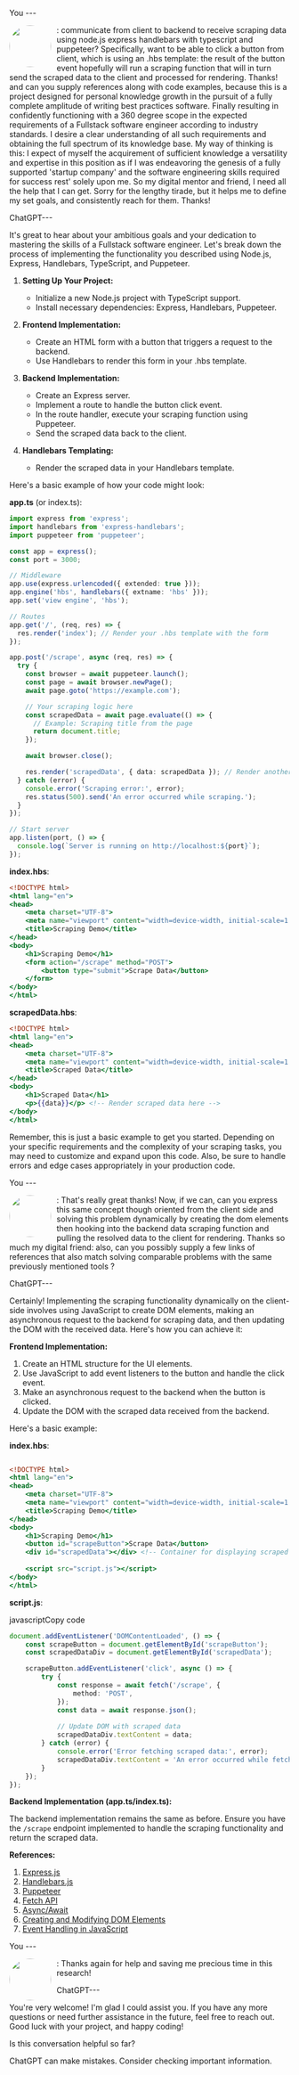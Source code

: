You ---         

<img src="https://s.gravatar.com/avatar/8919c21a69fc2528689eb1832c8ed37f?s=480&r=pg&d=https%3A%2F%2Fcdn.auth0.com%2Favatars%2Fwe.png" style="border-radius: 50%; float: left; margin-right: 10px; width: 75px;" />

: communicate from client to backend to receive scraping data using node.js express handlebars with typescript and puppeteer? Specifically, want to be able to click a button from client, which is using an .hbs template: the result of the button event hopefully will run a scraping function that will in turn send the scraped data to the client and processed for rendering. Thanks! and can you supply references along with code examples, because this is a project designed for personal knowledge growth in the pursuit of a fully complete amplitude of writing best practices software. Finally resulting in confidently functioning with a 360 degree scope in the expected requirements of a Fullstack software engineer according to industry standards. I desire a clear understanding of all such requirements and obtaining the full spectrum of its knowledge base. My way of thinking is this: I expect of myself the acquirement of sufficient knowledge a versatility and expertise in this position as if I was endeavoring the genesis of a fully supported 'startup company' and the software engineering skills required for success rest' solely upon me. So my digital mentor and friend, I need all the help that I can get. Sorry for the lengthy tirade, but it helps me to define my set goals, and consistently reach for them. Thanks!

ChatGPT---

It's great to hear about your ambitious goals and your dedication to mastering the skills of a Fullstack software engineer. Let's break down the process of implementing the functionality you described using Node.js, Express, Handlebars, TypeScript, and Puppeteer.

1. **Setting Up Your Project:**
    
    - Initialize a new Node.js project with TypeScript support.
    - Install necessary dependencies: Express, Handlebars, Puppeteer.
2. **Frontend Implementation:**
    
    - Create an HTML form with a button that triggers a request to the backend.
    - Use Handlebars to render this form in your .hbs template.
3. **Backend Implementation:**
    
    - Create an Express server.
    - Implement a route to handle the button click event.
    - In the route handler, execute your scraping function using Puppeteer.
    - Send the scraped data back to the client.
4. **Handlebars Templating:**
    
    - Render the scraped data in your Handlebars template.

Here's a basic example of how your code might look:

**app.ts** (or index.ts):


```typescript
import express from 'express';
import handlebars from 'express-handlebars';
import puppeteer from 'puppeteer';

const app = express();
const port = 3000;

// Middleware
app.use(express.urlencoded({ extended: true }));
app.engine('hbs', handlebars({ extname: 'hbs' }));
app.set('view engine', 'hbs');

// Routes
app.get('/', (req, res) => {
  res.render('index'); // Render your .hbs template with the form
});

app.post('/scrape', async (req, res) => {
  try {
    const browser = await puppeteer.launch();
    const page = await browser.newPage();
    await page.goto('https://example.com');

    // Your scraping logic here
    const scrapedData = await page.evaluate(() => {
      // Example: Scraping title from the page
      return document.title;
    });

    await browser.close();

    res.render('scrapedData', { data: scrapedData }); // Render another .hbs template with the scraped data
  } catch (error) {
    console.error('Scraping error:', error);
    res.status(500).send('An error occurred while scraping.');
  }
});

// Start server
app.listen(port, () => {
  console.log(`Server is running on http://localhost:${port}`);
});
```

**index.hbs**:

```handlebars
<!DOCTYPE html>
<html lang="en">
<head>
    <meta charset="UTF-8">
    <meta name="viewport" content="width=device-width, initial-scale=1.0">
    <title>Scraping Demo</title>
</head>
<body>
    <h1>Scraping Demo</h1>
    <form action="/scrape" method="POST">
        <button type="submit">Scrape Data</button>
    </form>
</body>
</html>
```

**scrapedData.hbs**:



```handlebars
<!DOCTYPE html>
<html lang="en">
<head>
    <meta charset="UTF-8">
    <meta name="viewport" content="width=device-width, initial-scale=1.0">
    <title>Scraped Data</title>
</head>
<body>
    <h1>Scraped Data</h1>
    <p>{{data}}</p> <!-- Render scraped data here -->
</body>
</html>
``` 

Remember, this is just a basic example to get you started. Depending on your specific requirements and the complexity of your scraping tasks, you may need to customize and expand upon this code. Also, be sure to handle errors and edge cases appropriately in your production code.

You ---         

<img src="https://s.gravatar.com/avatar/8919c21a69fc2528689eb1832c8ed37f?s=480&r=pg&d=https%3A%2F%2Fcdn.auth0.com%2Favatars%2Fwe.png" style="border-radius: 50%; float: left; margin-right: 10px; width: 75px;" />

: That's really great thanks! Now, if we can, can you express this same concept though oriented from the client side and solving this problem dynamically by creating the dom elements then hooking into the backend data scraping function and pulling the resolved data to the client for rendering. Thanks so much my digital friend: also, can you possibly supply a few links of references that also match solving comparable problems with the same previously mentioned tools ?

ChatGPT---

Certainly! Implementing the scraping functionality dynamically on the client-side involves using JavaScript to create DOM elements, making an asynchronous request to the backend for scraping data, and then updating the DOM with the received data. Here's how you can achieve it:

**Frontend Implementation:**

1. Create an HTML structure for the UI elements.
2. Use JavaScript to add event listeners to the button and handle the click event.
3. Make an asynchronous request to the backend when the button is clicked.
4. Update the DOM with the scraped data received from the backend.

Here's a basic example:

**index.hbs**:


```handlebars

<!DOCTYPE html>
<html lang="en">
<head>
    <meta charset="UTF-8">
    <meta name="viewport" content="width=device-width, initial-scale=1.0">
    <title>Scraping Demo</title>
</head>
<body>
    <h1>Scraping Demo</h1>
    <button id="scrapeButton">Scrape Data</button>
    <div id="scrapedData"></div> <!-- Container for displaying scraped data -->
    
    <script src="script.js"></script>
</body>
</html>
```

**script.js**:

javascriptCopy code

```typescript
document.addEventListener('DOMContentLoaded', () => {
    const scrapeButton = document.getElementById('scrapeButton');
    const scrapedDataDiv = document.getElementById('scrapedData');

    scrapeButton.addEventListener('click', async () => {
        try {
            const response = await fetch('/scrape', {
                method: 'POST',
            });
            const data = await response.json();
            
            // Update DOM with scraped data
            scrapedDataDiv.textContent = data;
        } catch (error) {
            console.error('Error fetching scraped data:', error);
            scrapedDataDiv.textContent = 'An error occurred while fetching scraped data.';
        }
    });
});
```

**Backend Implementation (app.ts/index.ts):**

The backend implementation remains the same as before. Ensure you have the `/scrape` endpoint implemented to handle the scraping functionality and return the scraped data.

**References:**

1. [Express.js](https://expressjs.com/)
2. [Handlebars.js](https://handlebarsjs.com/)
3. [Puppeteer](https://pptr.dev/)
4. [Fetch API](https://developer.mozilla.org/en-US/docs/Web/API/Fetch_API)
5. [Async/Await](https://developer.mozilla.org/en-US/docs/Web/JavaScript/Reference/Statements/async_function)
6. [Creating and Modifying DOM Elements](https://developer.mozilla.org/en-US/docs/Web/API/Document_Object_Model/Introduction)
7. [Event Handling in JavaScript](https://developer.mozilla.org/en-US/docs/Web/API/EventTarget/addEventListener)

You ---         

<img src="https://s.gravatar.com/avatar/8919c21a69fc2528689eb1832c8ed37f?s=480&r=pg&d=https%3A%2F%2Fcdn.auth0.com%2Favatars%2Fwe.png" style="border-radius: 50%; float: left; margin-right: 10px; width: 75px;" />

: Thanks again for help and saving me precious time in this research!

ChatGPT---

You're very welcome! I'm glad I could assist you. If you have any more questions or need further assistance in the future, feel free to reach out. Good luck with your project, and happy coding!

Is this conversation helpful so far?

ChatGPT can make mistakes. Consider checking important information.